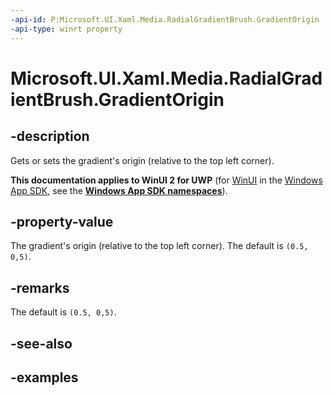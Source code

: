 ```yaml
---
-api-id: P:Microsoft.UI.Xaml.Media.RadialGradientBrush.GradientOrigin
-api-type: winrt property
---
```


# Microsoft.UI.Xaml.Media.RadialGradientBrush.GradientOrigin

<!--
public Windows.Foundation.Point GradientOrigin { get; set; }
-->


## -description
Gets or sets the gradient's origin (relative to the top left corner). 

**This documentation applies to WinUI 2 for UWP** (for [WinUI](/windows/apps/winui/winui3/) in the [Windows App SDK](/windows/apps/windows-app-sdk/), see the **[Windows App SDK namespaces](/windows/windows-app-sdk/api/winrt/)**).

## -property-value
The gradient's origin (relative to the top left corner). The default is `(0.5, 0,5)`.

## -remarks
The default is `(0.5, 0,5)`.

## -see-also

## -examples


